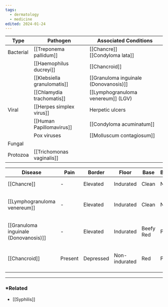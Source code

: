 ```yaml
---
tags:
  - dermatology
  - medicine
edited: 2024-01-24
---
```


| Type      | Pathogen                    | Associated Conditions                 |
| --------- | --------------------------- | ------------------------------------- |
| Bacterial | [[Treponema pallidum]]      | [[Chancre]]<br>[[Condyloma lata]]     |
|           | [[Haemophilus ducreyi]]     | [[Chancroid]]                         |
|           | [[Klebsiella granulomatis]] | [[Granuloma inguinale (Donovanosis)]] |
|           | [[Chlamydia trachomatis]]   | [[Lymphogranuloma venereum]] (LGV)    |
| Viral     | [[Herpes simplex virus]]    | Herpetic ulcers                       |
|           | [[Human Papillomavirus]]    | [[Condyloma acuminatum]]              |
|           | Pox viruses                 | [[Molluscum contagiosum]]             |
| Fungal    |                             |                                       |
| Protozoa  | [[Trichomonas vaginalis]]   |                                       |


| Disease                               | Pain    | Border    | Floor         | Base      | Bleeding | LAN                  | Remarks                        |
| ------------------------------------- | ------- | --------- | ------------- | --------- | -------- | -------------------- | ------------------------------ |
| [[Chancre]]                           | -       | Elevated  | Indurated     | Clean     | None     | Painless (shotty)    |                                |
| [[Lymphogranuloma venereum]]          | -       | Elevated  | Indurated     | Clean     | None     | Painful (bubo)       | Chancre with painful LAN       |
| [[Granuloma inguinale (Donovanosis)]] | -       | Elevated  | Indurated     | Beefy Red | Present  | Absent (pseudo-bubo) | Bleeding chancre without LAN   |
| [[Chancroid]]                         | Present | Depressed | Non-indurated | Red       | Present  | Painful (bubo)       | Everything opposite of chancre |


---
### *Related
- [[Syphilis]] 